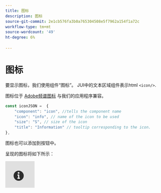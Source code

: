 ```yaml
---
title: 图标
description: 图标
source-git-commit: 2e1cb576fa3b0a765304508e5f7962a154f1a72c
workflow-type: tm+mt
source-wordcount: '49'
ht-degree: 6%

---
```


# 图标

要显示图标，我们使用组件“图标”。
JUI中的文本区域组件表示html `<icon/>`.

图标位于 [Adobe频谱图标](https://spectrum.adobe.com/page/icons/) 与我们的应用程序兼容。

```js title="icon.js"
const iconJSON =  {
    "component": "icon", //tells the component name
    "icon": "info", // name of the icon to be used
    "size": "S", // size of the icon
    "title": "Information" // tooltip corresponding to the icon.
},
```

图标也可以添加到按钮中。

呈现的图标将如下所示：

![图标](./imgs/info_icon.png "图标")
